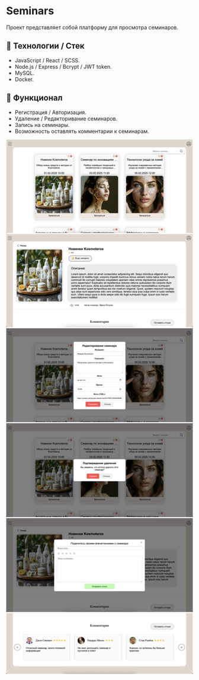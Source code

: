 # Seminars 

Проект представляет собой платформу для просмотра семинаров.

## 🔨 Технологии / Стек  
- JavaScript / React / SCSS.  
- Node.js / Express / Bcrypt / JWT token.  
- MySQL.
- Docker.

## 🚀 Функционал

- Регистрация / Авторизация.
- Удаление / Редакторивание семинаров.
- Запись на семинары.
- Возможность оставлять комментарии к семинарам.


![Список семинаров](./screenshots/seminars.png)
![Страница семинара](./screenshots/seminar_page.png)
![Редактивароние семинара](./screenshots/edit_seminar.png)
![Удаление семинара](./screenshots/delete_seminar.png)
![Написать отзыв](./screenshots/write_comment.png)
![Список отзывов](./screenshots/comments.png)







